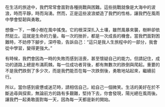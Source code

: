 在生活的旅途中，我們常常會面對各種挑戰與困難。這些挑戰就像是大海中的波浪，時而平靜，時而洶湧。然而，正是這些波浪塑造了我們的性格，讓我們在風雨中學會堅韌與勇敢。

想像一下，一棵小樹在風中搖曳。它的根深深扎入土壤，雖然風暴來襲，樹幹卻依然挺立。這就是生命的力量。每一次的挫折，都是一次成長的機會。當我們面對困難時，不妨停下腳步，深呼吸，告訴自己：“這只是我人生旅程中的一部分，我會從中學習，變得更強大。”

有時候，我們會因為一時的失敗而感到沮喪，甚至懷疑自己的能力。但請記住，成功的道路上總是布滿荊棘。每一位成功者背後，都有無數次的跌倒與爬起。重要的不是我們跌倒了多少次，而是我們能否在每一次跌倒後，勇敢地站起來，繼續前行。

所以，當你感到疲憊或迷茫時，請相信自己，給自己一個微笑。生活的美好在於不斷追尋與探索，無論前方的路有多艱難，堅持下去，你會發現，陽光總在風雨後。讓我們一起勇敢面對每一天，因為每一天都是新的開始。